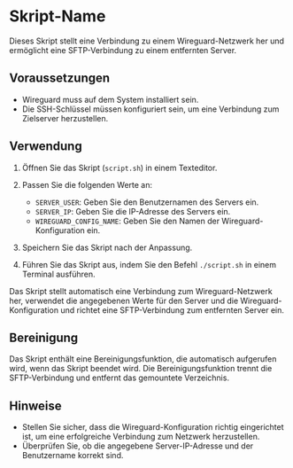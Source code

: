 # Skript-Name

Dieses Skript stellt eine Verbindung zu einem Wireguard-Netzwerk her und ermöglicht eine SFTP-Verbindung zu einem entfernten Server.

## Voraussetzungen

- Wireguard muss auf dem System installiert sein.
- Die SSH-Schlüssel müssen konfiguriert sein, um eine Verbindung zum Zielserver herzustellen.

## Verwendung

1. Öffnen Sie das Skript (`script.sh`) in einem Texteditor.
2. Passen Sie die folgenden Werte an:

   - `SERVER_USER`: Geben Sie den Benutzernamen des Servers ein.
   - `SERVER_IP`: Geben Sie die IP-Adresse des Servers ein.
   - `WIREGUARD_CONFIG_NAME`: Geben Sie den Namen der Wireguard-Konfiguration ein.

3. Speichern Sie das Skript nach der Anpassung.

4. Führen Sie das Skript aus, indem Sie den Befehl `./script.sh` in einem Terminal ausführen.

Das Skript stellt automatisch eine Verbindung zum Wireguard-Netzwerk her, verwendet die angegebenen Werte für den Server und die Wireguard-Konfiguration und richtet eine SFTP-Verbindung zum entfernten Server ein.

## Bereinigung

Das Skript enthält eine Bereinigungsfunktion, die automatisch aufgerufen wird, wenn das Skript beendet wird. Die Bereinigungsfunktion trennt die SFTP-Verbindung und entfernt das gemountete Verzeichnis.

## Hinweise

- Stellen Sie sicher, dass die Wireguard-Konfiguration richtig eingerichtet ist, um eine erfolgreiche Verbindung zum Netzwerk herzustellen.
- Überprüfen Sie, ob die angegebene Server-IP-Adresse und der Benutzername korrekt sind.
